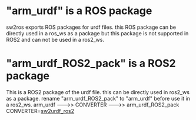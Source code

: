 # "arm_urdf" is a ROS package
sw2ros exports ROS packages for urdf files. this ROS package can be directly used in a ros_ws as a package
but this package is not supported in ROS2 and can not be used in a ros2_ws.

# "arm_urdf_ROS2_pack" is a ROS2 package
This is a ROS2 package of the urdf file. this can be directly used in ros2_ws as a package.
rename "arm_urdf_ROS2_pack" to "arm_urdf" before use it in a ros2_ws.
arm_urdf --->> CONVERTER --->> arm_urdf_ROS2_pack
CONVERTER=[sw2urdf_ros2](https://github.com/xiaoming-sun6/sw2urdf_ros2)
